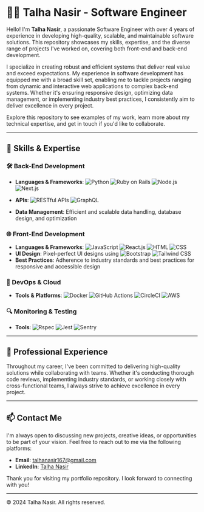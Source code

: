 # 🧑‍💻 Talha Nasir - Software Engineer

Hello! I'm **Talha Nasir**, a passionate Software Engineer with over 4 years of experience in developing high-quality, scalable, and maintainable software solutions. This repository showcases my skills, expertise, and the diverse range of projects I've worked on, covering both front-end and back-end development.

I specialize in creating robust and efficient systems that deliver real value and exceed expectations. My experience in software development has equipped me with a broad skill set, enabling me to tackle projects ranging from dynamic and interactive web applications to complex back-end systems. Whether it's ensuring responsive design, optimizing data management, or implementing industry best practices, I consistently aim to deliver excellence in every project.

Explore this repository to see examples of my work, learn more about my technical expertise, and get in touch if you'd like to collaborate.

---

## 💼 Skills & Expertise

### 🛠️ Back-End Development
- **Languages & Frameworks**: 
  ![Python](https://img.shields.io/badge/-Python-3776AB?style=flat-square&logo=python&logoColor=white) 
  ![Ruby on Rails](https://img.shields.io/badge/-Ruby%20on%20Rails-CC0000?style=flat-square&logo=ruby-on-rails&logoColor=white) 
  ![Node.js](https://img.shields.io/badge/-Node.js-339933?style=flat-square&logo=node.js&logoColor=white)
  ![Next.js](https://img.shields.io/badge/-Next.js-000000?style=flat-square&logo=next.js&logoColor=white) 

- **APIs**: 
  ![RESTful APIs](https://img.shields.io/badge/-RESTful%20APIs-green?style=flat-square&logo=api&logoColor=white) 
  ![GraphQL](https://img.shields.io/badge/-GraphQL-E10098?style=flat-square&logo=graphql&logoColor=white)
- **Data Management**: 
  Efficient and scalable data handling, database design, and optimization

### 🌐 Front-End Development
- **Languages & Frameworks**: 
  ![JavaScript](https://img.shields.io/badge/-JavaScript-F7DF1E?style=flat-square&logo=javascript&logoColor=black) 
  ![React.js](https://img.shields.io/badge/-React.js-61DAFB?style=flat-square&logo=react&logoColor=black) 
  ![HTML](https://img.shields.io/badge/-HTML-E34F26?style=flat-square&logo=html5&logoColor=white) 
  ![CSS](https://img.shields.io/badge/-CSS-1572B6?style=flat-square&logo=css3&logoColor=white)
- **UI Design**: 
  Pixel-perfect UI designs using 
  ![Bootstrap](https://img.shields.io/badge/-Bootstrap-7952B3?style=flat-square&logo=bootstrap&logoColor=white) 
  ![Tailwind CSS](https://img.shields.io/badge/-Tailwind%20CSS-06B6D4?style=flat-square&logo=tailwind-css&logoColor=white)
- **Best Practices**: 
  Adherence to industry standards and best practices for responsive and accessible design

### 🚀 DevOps & Cloud
- **Tools & Platforms**: 
  ![Docker](https://img.shields.io/badge/-Docker-2496ED?style=flat-square&logo=docker&logoColor=white) 
  ![GitHub Actions](https://img.shields.io/badge/-GitHub%20Actions-2088FF?style=flat-square&logo=github-actions&logoColor=white) 
  ![CircleCI](https://img.shields.io/badge/-CircleCI-343434?style=flat-square&logo=circleci&logoColor=white) 
  ![AWS](https://img.shields.io/badge/-AWS-232F3E?style=flat-square&logo=amazon-aws&logoColor=white)

### 🔍 Monitoring & Testing
- **Tools**: 
  ![Rspec](https://img.shields.io/badge/-Rspec-FF0000?style=flat-square&logo=rspec&logoColor=white) 
  ![Jest](https://img.shields.io/badge/-Jest-C21325?style=flat-square&logo=jest&logoColor=white) 
  ![Sentry](https://img.shields.io/badge/-Sentry-362D59?style=flat-square&logo=sentry&logoColor=white)

---

## 🧰 Professional Experience

Throughout my career, I've been committed to delivering high-quality solutions while collaborating with teams. Whether it's conducting thorough code reviews, implementing industry standards, or working closely with cross-functional teams, I always strive to achieve excellence in every project.

---

## 📫 Contact Me

I'm always open to discussing new projects, creative ideas, or opportunities to be part of your vision. Feel free to reach out to me via the following platforms:

- **Email**: [talhanasir167@gmail.com](mailto:talhanasir167@gmail.com)
- **LinkedIn**: [Talha Nasir](https://www.linkedin.com/in/talhanasir305/)

Thank you for visiting my portfolio repository. I look forward to connecting with you!

---

© 2024 Talha Nasir. All rights reserved.
